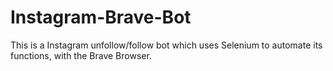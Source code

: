 # Instagram-Brave-Bot
This is a Instagram unfollow/follow bot which uses Selenium to automate its functions, with the Brave Browser.
